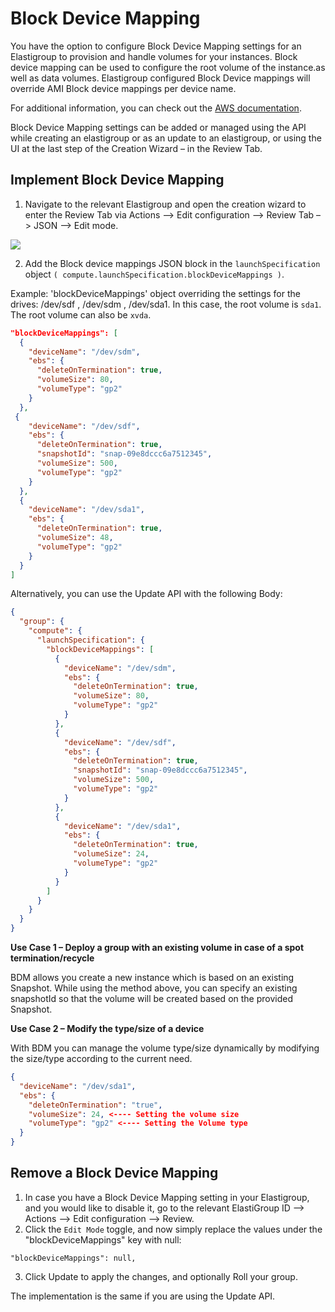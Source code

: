 # Block Device Mapping

You have the option to configure Block Device Mapping settings for an Elastigroup to provision and handle volumes for your instances. Block device mapping can be used to configure the root volume of the instance.as well as data volumes. Elastigroup configured Block Device mappings will override AMI Block device mappings per device name.

For additional information, you can check out the [AWS documentation](https://docs.aws.amazon.com/AWSEC2/latest/UserGuide/block-device-mapping-concepts.html).

Block Device Mapping settings can be added or managed using the API while creating an elastigroup or as an update to an elastigroup, or using the UI at the last step of the Creation Wizard – in the Review Tab.

## Implement Block Device Mapping

1. Navigate to the relevant Elastigroup and open the creation wizard to enter the Review Tab via Actions –> Edit configuration –> Review Tab –> JSON –> Edit mode.

<img src="/elastigroup/_media/compute-blockdevice-01.png" />

2. Add the Block device mappings JSON block in the `launchSpecification` object `( compute.launchSpecification.blockDeviceMappings )`.

Example: 'blockDeviceMappings' object overriding the settings for the drives: /dev/sdf , /dev/sdm , /dev/sda1. In this case, the root volume is `sda1`. The root volume can also be `xvda`.

```json
"blockDeviceMappings": [
  {
    "deviceName": "/dev/sdm",
    "ebs": {
      "deleteOnTermination": true,
      "volumeSize": 80,
      "volumeType": "gp2"
    }
  },
 {
    "deviceName": "/dev/sdf",
    "ebs": {
      "deleteOnTermination": true,
      "snapshotId": "snap-09e8dccc6a7512345",
      "volumeSize": 500,
      "volumeType": "gp2"
    }
  },
  {
    "deviceName": "/dev/sda1",
    "ebs": {
      "deleteOnTermination": true,
      "volumeSize": 48,
      "volumeType": "gp2"
    }
  }
]
```

Alternatively, you can use the Update API with the following Body:

```json
{
  "group": {
    "compute": {
      "launchSpecification": {
        "blockDeviceMappings": [
          {
            "deviceName": "/dev/sdm",
            "ebs": {
              "deleteOnTermination": true,
              "volumeSize": 80,
              "volumeType": "gp2"
            }
          },
          {
            "deviceName": "/dev/sdf",
            "ebs": {
              "deleteOnTermination": true,
              "snapshotId": "snap-09e8dccc6a7512345",
              "volumeSize": 500,
              "volumeType": "gp2"
            }
          },
          {
            "deviceName": "/dev/sda1",
            "ebs": {
              "deleteOnTermination": true,
              "volumeSize": 24,
              "volumeType": "gp2"
            }
          }
        ]
      }
    }
  }
}
```

**Use Case 1 – Deploy a group with an existing volume in case of a spot termination/recycle**

BDM allows you create a new instance which is based on an existing Snapshot. While using the method above, you can specify an existing snapshotId so that the volume will be created based on the provided Snapshot.

**Use Case 2 – Modify the type/size of a device**

With BDM you can manage the volume type/size dynamically by modifying the size/type according to the current need.

```json
{
  "deviceName": "/dev/sda1",
  "ebs": {
    "deleteOnTermination": "true",
    "volumeSize": 24, <---- Setting the volume size
    "volumeType": "gp2" <---- Setting the Volume type
  }
}
```

## Remove a Block Device Mapping

1. In case you have a Block Device Mapping setting in your Elastigroup, and you would like to disable it, go to the relevant ElastiGroup ID –> Actions –> Edit configuration –> Review.
2. Click the `Edit Mode` toggle, and now simply replace the values under the "blockDeviceMappings" key with null:

`"blockDeviceMappings": null,`

3. Click Update to apply the changes, and optionally Roll your group.

The implementation is the same if you are using the Update API.
